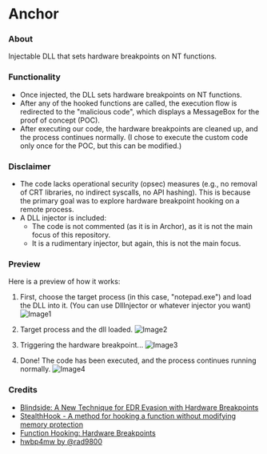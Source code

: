 # Anchor

### About
Injectable DLL that sets hardware breakpoints on NT functions.

### Functionality
- Once injected, the DLL sets hardware breakpoints on NT functions.
- After any of the hooked functions are called, the execution flow is redirected to the "malicious code", which displays a MessageBox for the proof of concept (POC).
- After executing our code, the hardware breakpoints are cleaned up, and the process continues normally. (I chose to execute the custom code only once for the POC, but this can be modified.)

### Disclaimer
- The code lacks operational security (opsec) measures (e.g., no removal of CRT libraries, no indirect syscalls, no API hashing). This is because the primary goal was to explore hardware breakpoint hooking on a remote process.
- A DLL injector is included:
  - The code is not commented (as it is in Archor), as it is not the main focus of this repository.
  - It is a rudimentary injector, but again, this is not the main focus.

### Preview
Here is a preview of how it works:

1. First, choose the target process (in this case, "notepad.exe") and load the DLL into it. (You can use DllInjector or whatever injector you want)
  ![Image1](https://github.com/user-attachments/assets/78e16cc0-1a7a-4de0-9a62-b638bf2bf6e2)

2. Target process and the dll loaded.
![Image2](https://github.com/user-attachments/assets/fdba1209-c3ce-45a3-b44a-4919cac32461)

3. Triggering the hardware breakpoint...
![Image3](https://github.com/user-attachments/assets/b21b6b75-8ba5-47f8-8c23-857ce42fcb6b)

4. Done! The code has been executed, and the process continues running normally.
![Image4](https://github.com/user-attachments/assets/9b0ab162-e63c-45e9-91ad-3b72b727a31c)

### Credits
- [Blindside: A New Technique for EDR Evasion with Hardware Breakpoints](https://cymulate.com/blog/blindside-a-new-technique-for-edr-evasion-with-hardware-breakpoints)
- [StealthHook - A method for hooking a function without modifying memory protection](https://www.x86matthew.com/view_post?id=stealth_hook)
- [Function Hooking: Hardware Breakpoints](https://www.codereversing.com/archives/594)
- [hwbp4mw by @rad9800](https://github.com/rad9800/hwbp4mw/)

